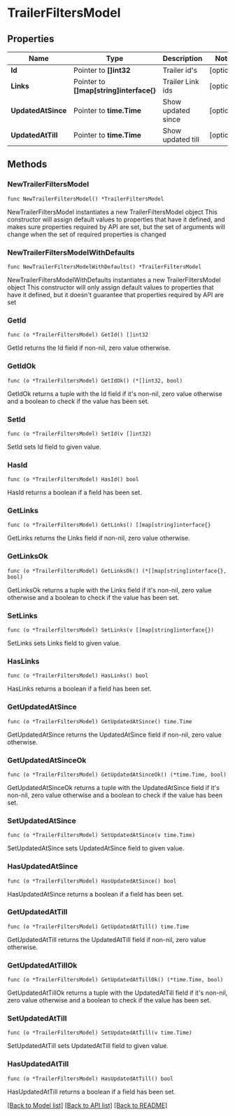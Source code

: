 # TrailerFiltersModel

## Properties

Name | Type | Description | Notes
------------ | ------------- | ------------- | -------------
**Id** | Pointer to **[]int32** | Trailer id&#39;s | [optional] 
**Links** | Pointer to **[]map[string]interface{}** | Trailer Link ids | [optional] 
**UpdatedAtSince** | Pointer to **time.Time** | Show updated since | [optional] 
**UpdatedAtTill** | Pointer to **time.Time** | Show updated till | [optional] 

## Methods

### NewTrailerFiltersModel

`func NewTrailerFiltersModel() *TrailerFiltersModel`

NewTrailerFiltersModel instantiates a new TrailerFiltersModel object
This constructor will assign default values to properties that have it defined,
and makes sure properties required by API are set, but the set of arguments
will change when the set of required properties is changed

### NewTrailerFiltersModelWithDefaults

`func NewTrailerFiltersModelWithDefaults() *TrailerFiltersModel`

NewTrailerFiltersModelWithDefaults instantiates a new TrailerFiltersModel object
This constructor will only assign default values to properties that have it defined,
but it doesn't guarantee that properties required by API are set

### GetId

`func (o *TrailerFiltersModel) GetId() []int32`

GetId returns the Id field if non-nil, zero value otherwise.

### GetIdOk

`func (o *TrailerFiltersModel) GetIdOk() (*[]int32, bool)`

GetIdOk returns a tuple with the Id field if it's non-nil, zero value otherwise
and a boolean to check if the value has been set.

### SetId

`func (o *TrailerFiltersModel) SetId(v []int32)`

SetId sets Id field to given value.

### HasId

`func (o *TrailerFiltersModel) HasId() bool`

HasId returns a boolean if a field has been set.

### GetLinks

`func (o *TrailerFiltersModel) GetLinks() []map[string]interface{}`

GetLinks returns the Links field if non-nil, zero value otherwise.

### GetLinksOk

`func (o *TrailerFiltersModel) GetLinksOk() (*[]map[string]interface{}, bool)`

GetLinksOk returns a tuple with the Links field if it's non-nil, zero value otherwise
and a boolean to check if the value has been set.

### SetLinks

`func (o *TrailerFiltersModel) SetLinks(v []map[string]interface{})`

SetLinks sets Links field to given value.

### HasLinks

`func (o *TrailerFiltersModel) HasLinks() bool`

HasLinks returns a boolean if a field has been set.

### GetUpdatedAtSince

`func (o *TrailerFiltersModel) GetUpdatedAtSince() time.Time`

GetUpdatedAtSince returns the UpdatedAtSince field if non-nil, zero value otherwise.

### GetUpdatedAtSinceOk

`func (o *TrailerFiltersModel) GetUpdatedAtSinceOk() (*time.Time, bool)`

GetUpdatedAtSinceOk returns a tuple with the UpdatedAtSince field if it's non-nil, zero value otherwise
and a boolean to check if the value has been set.

### SetUpdatedAtSince

`func (o *TrailerFiltersModel) SetUpdatedAtSince(v time.Time)`

SetUpdatedAtSince sets UpdatedAtSince field to given value.

### HasUpdatedAtSince

`func (o *TrailerFiltersModel) HasUpdatedAtSince() bool`

HasUpdatedAtSince returns a boolean if a field has been set.

### GetUpdatedAtTill

`func (o *TrailerFiltersModel) GetUpdatedAtTill() time.Time`

GetUpdatedAtTill returns the UpdatedAtTill field if non-nil, zero value otherwise.

### GetUpdatedAtTillOk

`func (o *TrailerFiltersModel) GetUpdatedAtTillOk() (*time.Time, bool)`

GetUpdatedAtTillOk returns a tuple with the UpdatedAtTill field if it's non-nil, zero value otherwise
and a boolean to check if the value has been set.

### SetUpdatedAtTill

`func (o *TrailerFiltersModel) SetUpdatedAtTill(v time.Time)`

SetUpdatedAtTill sets UpdatedAtTill field to given value.

### HasUpdatedAtTill

`func (o *TrailerFiltersModel) HasUpdatedAtTill() bool`

HasUpdatedAtTill returns a boolean if a field has been set.


[[Back to Model list]](../README.md#documentation-for-models) [[Back to API list]](../README.md#documentation-for-api-endpoints) [[Back to README]](../README.md)


